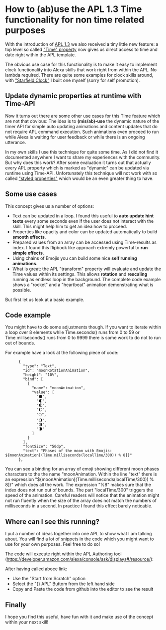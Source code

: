 # How to (ab)use the APL 1.3 Time functionality for non time related purposes


With the introduction of [APL 1.3](https://developer.amazon.com/en-US/docs/alexa/alexa-presentation-language/apl-latest-version.html) we also received a tiny little new feature: a top level so called ["Time" property](https://developer.amazon.com/en-US/docs/alexa/alexa-presentation-language/apl-data-binding-syntax.html#time-functions) now gives us direct access to time and date right within the APL template. 

The obvious use case for this functionality is to make it easy to implement clock functionality into Alexa skills that work right from within the APL. No lambda required. There are quite some examples for clock skills around, with ["Starfield Clock"](https://applicate.de/alexa-skill-starfield-clock/index.html) I built one myself (sorry for self promotion).

## Update dynamic properties at runtime with Time-API

Now it turns out there are some other use cases for this Time feature which are not that obvious: The idea is to **(mis/ab)-use** the dynamic nature of the timer API for simple auto updating animations and content updates that do not require APL command execution. Such animations even proceed to run while Alexa is waiting for user feedback or while there is an ongoing utterance.  

In my own skills I use this technique for quite some time. As I did not find it documented anywhere I want to share my experiences with the community. But why does this work? After some evaluation it turns out that actually every APL property which is marked as "dynamic" can be updated via runtime using Time-API. Unfortunately this technique will not work with so called ["styled properties"](https://developer.amazon.com/en-US/docs/alexa/alexa-presentation-language/apl-styled-properties.html) which would be an even greater thing to have.


## Some use cases

This concept gives us a number of options:

- Text can be updated in a loop. I found this useful to **auto update hint texts** every some seconds even if the user does not interact with the skill. This might help him to get an idea how to proceed. 
- Properties like opacity and color can be updated automatically to build **smooth effects**.
- Prepared values from an array can be accessed using Time-results as index. I found this flipbook like approach extremly powerful to **run simple effects**. 
- Using chains of Emojis you can build some nice **self running animations**.
- What is great: the APL "transform" property will evaluate and update the Time values within its settings. This allows **rotation** and **rescaling** running as endless loop in the background. The complete code example shows a "rocket" and a "heartbeat" animation demonstrating what is possible.

But first let us look at a basic example.

## Code example

You might have to do some adjustments though. If you want to iterate within a loop over 8 elements while Time.seconds() runs from 0 to 59 or Time.milliseconds() runs from 0 to 9999 there is some work to do not to run out of bounds. 

For example have a look at the following piece of code:

          {
            "type": "Text",
            "id": "moonRotationAnimation",
            "height": "10%",
            "bind": [
              {
                "name": "moonAnimation",
                "value": [
                  "🌑",
                  "🌒",
                  "🌓",
                  "🌔",
                  "🌕",
                  "🌖",
                  "🌗",
                  "🌘"
                ]
              }
            ],
            "fontSize": "50dp",
            "text": "Phases of the moon with Emojis: ${moonAnimation[(Time.milliseconds(localTime/300)) % 8]}"
          },
 
You can see a binding for an array of emoji showing different moon phases characters to the the name "moonAnimation. Within the line "text" there is an expression "${moonAnimation[(Time.milliseconds(localTime/300)) % 8]}" which does all the work. The expression "%8" makes sure that the index does not run out of bounds. The part "localTime/300" triggers the speed of the animation. Careful readers will notice that the animation might not run fluently when the size of the array does not match the numbers of milliseconds in a second. In practice I found this effect barely noticable.


## Where can I see this running?

I put a number of ideas together into one APL to show what I am talking about. You will find a lot of snippets in the code which you might want to use for your own purposes. Feel free to do so! 

The code will execute right within the APL Authoring tool (https://developer.amazon.com/alexa/console/ask/displays#/resource/):

After having called aboce link:
- Use the "Start from Scratch" option
- Select the "{} APL" Buttom from the left hand side
- Copy and Paste the code from github into the editor to see the result


## Finally

I hope you find this useful, have fun with it and make use of the concept within your next skill!

